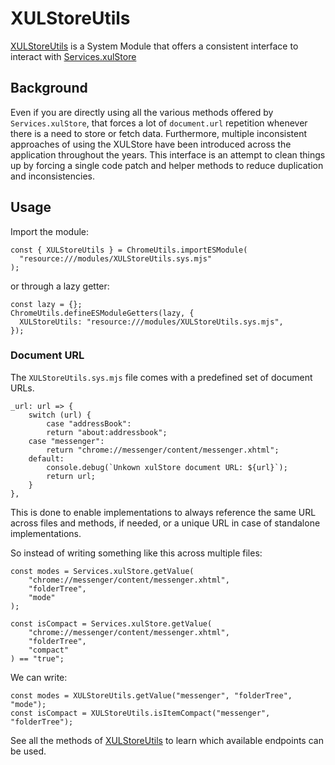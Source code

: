 # XULStoreUtils

[XULStoreUtils](https://searchfox.org/comm-central/source/mail/modules/XULStoreUtils.sys.mjs) is a System Module that offers a consistent interface to interact
with [Services.xulStore](https://searchfox.org/mozilla-central/source/toolkit/components/xulstore/XULStore.cpp)

## Background

Even if you are directly using all the various methods offered by
`Services.xulStore`, that forces a lot of `document.url` repetition whenever
there is a need to store or fetch data. Furthermore, multiple inconsistent
approaches of using the XULStore have been introduced across the application
throughout the years. This interface is an attempt to clean things up by forcing
a single code patch and helper methods to reduce duplication and inconsistencies.

## Usage

Import the module:
```
const { XULStoreUtils } = ChromeUtils.importESModule(
  "resource:///modules/XULStoreUtils.sys.mjs"
);
```

or through a lazy getter:
```
const lazy = {};
ChromeUtils.defineESModuleGetters(lazy, {
  XULStoreUtils: "resource:///modules/XULStoreUtils.sys.mjs",
});
```

### Document URL

The `XULStoreUtils.sys.mjs` file comes with a predefined set of document URLs.
```
_url: url => {
    switch (url) {
        case "addressBook":
        return "about:addressbook";
    case "messenger":
        return "chrome://messenger/content/messenger.xhtml";
    default:
        console.debug(`Unkown xulStore document URL: ${url}`);
        return url;
    }
},
```

This is done to enable implementations to always reference the same URL across
files and methods, if needed, or a unique URL in case of standalone
implementations.

So instead of writing something like this across multiple files:
```
const modes = Services.xulStore.getValue(
    "chrome://messenger/content/messenger.xhtml",
    "folderTree",
    "mode"
);

const isCompact = Services.xulStore.getValue(
    "chrome://messenger/content/messenger.xhtml",
    "folderTree",
    "compact"
) == "true";
```

We can write:
```
const modes = XULStoreUtils.getValue("messenger", "folderTree", "mode");
const isCompact = XULStoreUtils.isItemCompact("messenger", "folderTree");
```

See all the methods of [XULStoreUtils](https://searchfox.org/comm-central/source/mail/modules/XULStoreUtils.sys.mjs) to learn which available endpoints can be used.
